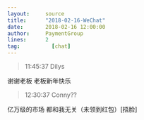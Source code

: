 ```yaml
---
layout:     source 
title:      "2018-02-16-WeChat"
date:       2018-02-16 12:00:00
author:     PaymentGroup
lines:      2 
tag:		  [chat]
---
```

> 11:45:37  Dilys  
   
谢谢老板 老板新年快乐  
   
> 12:30:37  Conny??  
   
亿万级的市场 都和我无关（未领到红包）[捂脸]  
   
